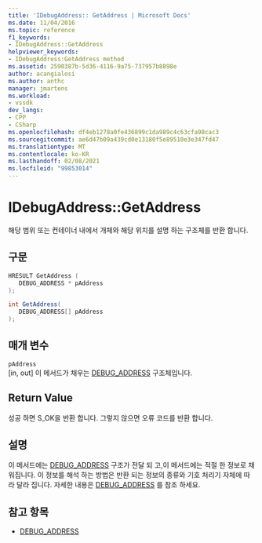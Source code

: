 ```yaml
---
title: 'IDebugAddress:: GetAddress | Microsoft Docs'
ms.date: 11/04/2016
ms.topic: reference
f1_keywords:
- IDebugAddress::GetAddress
helpviewer_keywords:
- IDebugAddress:GetAddress method
ms.assetid: 2590387b-5d36-4116-9a75-737957b8898e
author: acangialosi
ms.author: anthc
manager: jmartens
ms.workload:
- vssdk
dev_langs:
- CPP
- CSharp
ms.openlocfilehash: df4eb1278a0fe436899c1da989c4c63cfa98cac3
ms.sourcegitcommit: ae6d47b09a439cd0e13180f5e89510e3e347fd47
ms.translationtype: MT
ms.contentlocale: ko-KR
ms.lasthandoff: 02/08/2021
ms.locfileid: "99853014"
---
```

# <a name="idebugaddressgetaddress"></a>IDebugAddress::GetAddress
해당 범위 또는 컨테이너 내에서 개체와 해당 위치를 설명 하는 구조체를 반환 합니다.

## <a name="syntax"></a>구문

```cpp
HRESULT GetAddress (
   DEBUG_ADDRESS * pAddress
);
```

```csharp
int GetAddress(
   DEBUG_ADDRESS[] pAddress
);
```

## <a name="parameters"></a>매개 변수
`pAddress`\
[in, out] 이 메서드가 채우는 [DEBUG_ADDRESS](../../../extensibility/debugger/reference/debug-address.md) 구조체입니다.

## <a name="return-value"></a>Return Value
 성공 하면 S_OK을 반환 합니다. 그렇지 않으면 오류 코드를 반환 합니다.

## <a name="remarks"></a>설명
 이 메서드에는 [DEBUG_ADDRESS](../../../extensibility/debugger/reference/debug-address.md) 구조가 전달 되 고,이 메서드에는 적절 한 정보로 채워집니다. 이 정보를 해석 하는 방법은 반환 되는 정보의 종류와 기호 처리기 자체에 따라 달라 집니다. 자세한 내용은 [DEBUG_ADDRESS](../../../extensibility/debugger/reference/debug-address.md) 를 참조 하세요.

## <a name="see-also"></a>참고 항목
- [DEBUG_ADDRESS](../../../extensibility/debugger/reference/debug-address.md)
